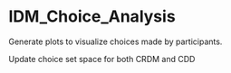 # IDM_Choice_Analysis
Generate plots to visualize choices made by participants.

Update choice set space for both CRDM and CDD
